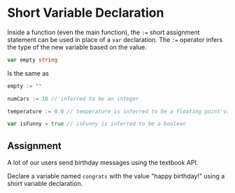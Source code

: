 # Short Variable Declaration

Inside a function (even the main function), the `:=` short assignment statement can be used in place of a `var` declaration. The `:=` operator infers the type of the new variable based on the value.

```go
var empty string
```

Is the same as


```go
empty := ""
```

```go
numCars := 10 // inferred to be an integer

temperature := 0.0 // temperature is inferred to be a floating point value because it has a decimal point

var isFunny = true // isFunny is inferred to be a boolean
```



## Assignment

A lot of our users send birthday messages using the textbook API.

Declare a variable named `congrats` with the value "happy birthday!" using a short variable declaration.
